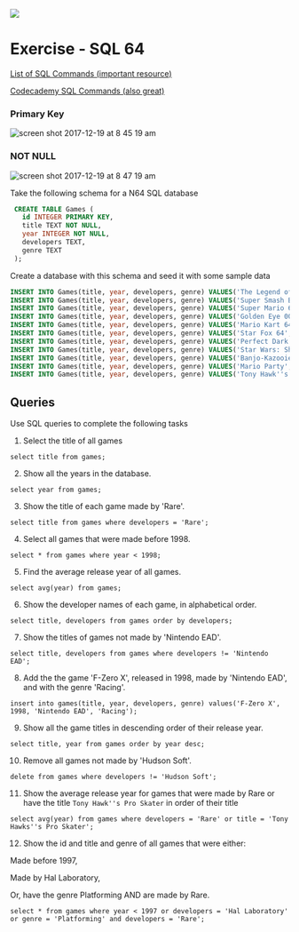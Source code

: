 ![](http://i.giphy.com/KMrye8vZpv6py.gif)

# Exercise - SQL 64


[List of SQL Commands (important resource)](https://www.w3schools.com/sql/default.asp)


[Codecademy SQL Commands (also great)](https://www.codecademy.com/articles/sql-commands?r=master)

### Primary Key
![screen shot 2017-12-19 at 8 45 19 am](https://user-images.githubusercontent.com/6153182/34159939-111e3534-e499-11e7-8dc0-dc981518e0f1.png)

### NOT NULL
![screen shot 2017-12-19 at 8 47 19 am](https://user-images.githubusercontent.com/6153182/34160006-45f99a28-e499-11e7-9c45-960928c629ce.png)

Take the following schema for a N64 SQL database

``` SQL
 CREATE TABLE Games (
   id INTEGER PRIMARY KEY,
   title TEXT NOT NULL,
   year INTEGER NOT NULL,
   developers TEXT,
   genre TEXT
 );
```
Create a database with this schema and seed it with some sample data

```SQL
INSERT INTO Games(title, year, developers, genre) VALUES('The Legend of Zelda: The Ocarina of Time', 1998, 'Nintendo EAD', 'Action-Adventure');
INSERT INTO Games(title, year, developers, genre) VALUES('Super Smash Bros.', 1999, 'Hal Laboratory', 'Fighting');
INSERT INTO Games(title, year, developers, genre) VALUES('Super Mario 64', 1996, 'Nintendo EAD', 'Platforming');
INSERT INTO Games(title, year, developers, genre) VALUES('Golden Eye 007', 1997, 'Rare', 'First-Person Shooter');
INSERT INTO Games(title, year, developers, genre) VALUES('Mario Kart 64', 1996, 'Nintendo EAD', 'Racing');
INSERT INTO Games(title, year, developers, genre) VALUES('Star Fox 64', 1997, 'Nintendo EAD', 'Rail/Scrolling Shooter');
INSERT INTO Games(title, year, developers, genre) VALUES('Perfect Dark', 2000, 'Rare', 'First-Person Shooter');
INSERT INTO Games(title, year, developers, genre) VALUES('Star Wars: Shadow of the Empire', 1996, 'Lucas Arts', 'Action');
INSERT INTO Games(title, year, developers, genre) VALUES('Banjo-Kazooie', 1998, 'Rare', 'Platforming');
INSERT INTO Games(title, year, developers, genre) VALUES('Mario Party', 1998, 'Hudson Soft', 'Party Game');
INSERT INTO Games(title, year, developers, genre) VALUES('Tony Hawk''s Pro Skater' , 1996, 'Neversoft', 'Extreme Sports');
```

## Queries

Use SQL queries to complete the following tasks

1. Select the title of all games

`select title from games;`

2. Show all the years in the database.

`select year from games;`

3. Show the title of each game made by 'Rare'.

`select title from games where developers = 'Rare';`

4. Select all games that were made before 1998.

`select * from games where year < 1998;`

5. Find the average release year of all games.

`select avg(year) from games;`

6. Show the developer names of each game, in alphabetical order.

`select title, developers from games order by developers;`

7. Show the titles of games not made by 'Nintendo EAD'.

`select title, developers from games where developers != 'Nintendo EAD';`

8. Add the the game 'F-Zero X', released in 1998, made by 'Nintendo EAD', and with the genre 'Racing'.

`insert into games(title, year, developers, genre) values('F-Zero X', 1998, 'Nintendo EAD', 'Racing');`

9. Show all the game titles in descending order of their release year.

`select title, year from games order by year desc;`

10. Remove all games not made by 'Hudson Soft'.

`delete from games where developers != 'Hudson Soft';`

11. Show the average release year for games that were made by Rare or have the title `Tony Hawk''s Pro Skater` in order of their title

`select avg(year) from games where developers = 'Rare' or title = 'Tony Hawks''s Pro Skater';`

12. Show the id and title and genre of all games that were either:

  Made before 1997,

  Made by Hal Laboratory,

  Or, have the genre Platforming AND are made by Rare.

`select * from games where year < 1997 or developers = 'Hal Laboratory' or genre = 'Platforming' and developers = 'Rare';`  

